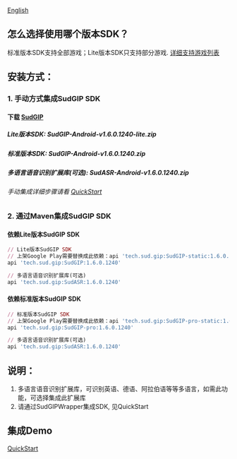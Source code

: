 [English](README_en.md)
## 怎么选择使用哪个版本SDK？
标准版本SDK支持全部游戏；Lite版本SDK只支持部分游戏. [详细支持游戏列表](https://docs.sud.tech/zh-CN/app/Client/StartUp.html)

## 安装方式：
### 1. 手动方式集成SudGIP SDK
#### 下载 [SudGIP](https://github.com/SudTechnology/sud-mgp-android/releases)
##### Lite版本SDK: SudGIP-Android-v1.6.0.1240-lite.zip
##### 标准版本SDK: SudGIP-Android-v1.6.0.1240.zip
##### 多语言语音识别扩展库(可选): SudASR-Android-v1.6.0.1240.zip
###### 手动集成详细步骤请看 [QuickStart](https://github.com/SudTechnology/hello-sud-plus-android/blob/master/project/QuickStart/README.md)
### 2. 通过Maven集成SudGIP SDK
#### 依赖Lite版本SudGIP SDK
```ruby
// Lite版本SudGIP SDK
// 上架Google Play需要替换成此依赖：api 'tech.sud.gip:SudGIP-static:1.6.0.1240'
api 'tech.sud.gip:SudGIP:1.6.0.1240'

// 多语言语音识别扩展库(可选)
api 'tech.sud.gip:SudASR:1.6.0.1240'
```

#### 依赖标准版本SudGIP SDK
```ruby
// 标准版本SudGIP SDK
// 上架Google Play需要替换成此依赖：api 'tech.sud.gip:SudGIP-pro-static:1.6.0.1240'
api 'tech.sud.gip:SudGIP-pro:1.6.0.1240'

// 多语言语音识别扩展库(可选)
api 'tech.sud.gip:SudASR:1.6.0.1240'

```

## 说明：
1. 多语言语音识别扩展库，可识别英语、德语、阿拉伯语等等多语言，如需此功能，可选择集成此扩展库
2. 请通过SudGIPWrapper集成SDK, 见QuickStart

## 集成Demo
[QuickStart](https://github.com/SudTechnology/hello-sud-plus-android/blob/master/project/QuickStart/README.md)
